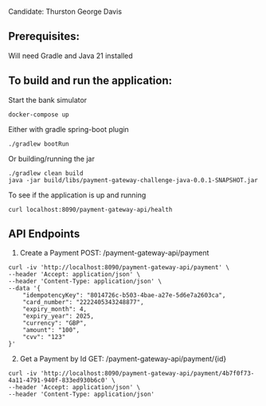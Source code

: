 
Candidate: Thurston George Davis
## Prerequisites: <br />
Will need Gradle and Java 21 installed
## To build and run the application: <br />
Start the bank simulator<br />
```
docker-compose up
```
Either with gradle spring-boot plugin

```
./gradlew bootRun
```
Or building/running the jar <br />
```
./gradlew clean build
java -jar build/libs/payment-gateway-challenge-java-0.0.1-SNAPSHOT.jar
```
To see if the application is up and running
```
curl localhost:8090/payment-gateway-api/health
```
## API Endpoints <br />
1. Create a Payment POST: /payment-gateway-api/payment
```
curl -iv 'http://localhost:8090/payment-gateway-api/payment' \
--header 'Accept: application/json' \
--header 'Content-Type: application/json' \
--data '{
    "idempotencyKey": "8014726c-b503-4bae-a27e-5d6e7a2603ca",
    "card_number": "2222405343248877",
    "expiry_month": 4,
    "expiry_year": 2025,
    "currency": "GBP",
    "amount": "100",
    "cvv": "123"
}'
```
2. Get a Payment by Id GET: /payment-gateway-api/payment/{id}
```
curl -iv 'http://localhost:8090/payment-gateway-api/payment/4b7f0f73-4a11-4791-940f-833ed930b6c0' \
--header 'Accept: application/json' \
--header 'Content-Type: application/json'
```
